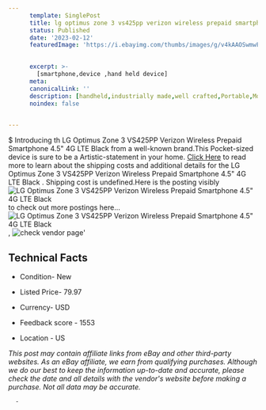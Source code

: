 ```yaml
---
      template: SinglePost
      title: lg optimus zone 3 vs425pp verizon wireless prepaid smartphone 4 5 4g lte black 
      status: Published
      date: '2023-02-12'
      featuredImage: 'https://i.ebayimg.com/thumbs/images/g/v4kAAOSwmwFcjnKs/s-l225.jpg'
       

      excerpt: >-
        [smartphone,device ,hand held device]
      meta:
      canonicalLink: ''
      description: [handheld,industrially made,well crafted,Portable,Mobile,Compact,Convenient,Lightweight,Maneuverable,Man-portable,Miniature,Carriable,Hand-held,Light,Holdable,Transportable,Mobile device,Pocket-sized,On-the-go,Wireless,Cordless,Compact size,Convenient size, smartphone,device ,hand held device]
      noindex: false
      

---
```

$
      Introducing th LG Optimus Zone 3 VS425PP Verizon Wireless Prepaid Smartphone 4.5" 4G LTE Black  from a well-known brand.This Pocket-sized device  is sure to be a Artistic-statement in your home. [Click Here](https://www.ebay.com/itm/194497895510?hash=item2d48fa5c56%3Ag%3Av4kAAOSwmwFcjnKs&mkevt=1&mkcid=1&mkrid=711-53200-19255-0&campid=%253CePNCampaignId%253E&customid=%253CreferenceId%253E&toolid=10049) to read more to learn about the shipping costs and additional details for the LG Optimus Zone 3 VS425PP Verizon Wireless Prepaid Smartphone 4.5" 4G LTE Black . Shipping cost is undefined.Here is the posting visibly ![LG Optimus Zone 3 VS425PP Verizon Wireless Prepaid Smartphone 4.5" 4G LTE Black ](https://i.ebayimg.com/thumbs/images/g/v4kAAOSwmwFcjnKs/s-l225.jpg) to check out more postings here... ![LG Optimus Zone 3 VS425PP Verizon Wireless Prepaid Smartphone 4.5" 4G LTE Black ](https://i.ebayimg.com/images/g/v4kAAOSwmwFcjnKs/s-l225.jpg), ![check vendor page]()'

      

 ## Technical Facts 



     
      

 - Condition- New 


      

 - Listed Price- 79.97 


      

 - Currency- USD 


      

 - Feedback score - 1553 


      

 - Location - US 


      
      

 *_This post may contain affiliate links from eBay and other third-party websites. As an eBay affiliate, we earn from qualifying purchases. Although we do our best to keep the information up-to-date and accurate, please check the date and all details with the vendor's website before making a purchase. Not all data may be accurate._*




      -
